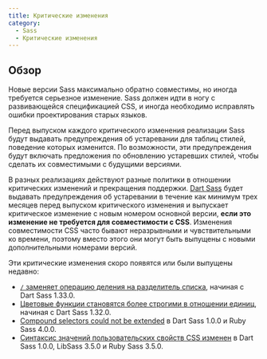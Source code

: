 ```yaml
---
title: Критические изменения
category:
  - Sass
  - Критические изменения
---
```


## Обзор

Новые версии Sass максимально обратно совместимы, но иногда требуется серьезное изменение. Sass должен идти в ногу с развивающейся спецификацией CSS, и иногда необходимо исправлять ошибки проектирования старых языков.

Перед выпуском каждого критического изменения реализации Sass будут выдавать предупреждения об устаревании для таблиц стилей, поведение которых изменится. По возможности, эти предупреждения будут включать предложения по обновлению устаревших стилей, чтобы сделать их совместимыми с будущими версиями.

В разных реализациях действуют разные политики в отношении критических изменений и прекращения поддержки. [Dart Sass][] будет выдавать предупреждения об устаревании в течение как минимум трех месяцев перед выпуском критического изменения и выпускает критическое изменение с новым номером основной версии, **если это изменение не требуется для совместимости с CSS**. Изменения совместимости CSS часто бывают неразрывными и чувствительными ко времени, поэтому вместо этого они могут быть выпущены с новыми дополнительными номерами версий.

[Dart Sass]: ../../dart-sass

Эти критические изменения скоро появятся или были выпущены недавно:

* [`/` заменяет операцию деления на разделитель списка](./slash-div), начиная с Dart Sass 1.33.0.
* [Цветовые функции становятся более строгими в отношении единиц](./color-units), начиная с Dart Sass 1.32.0.
* [Compound selectors could not be extended](./extend-compound) в Dart Sass 1.0.0 и Ruby Sass 4.0.0.
* [Синтаксис значений пользовательских свойств CSS изменен](./css-vars) в Dart Sass 1.0.0, LibSass 3.5.0 и Ruby Sass 3.5.0.
